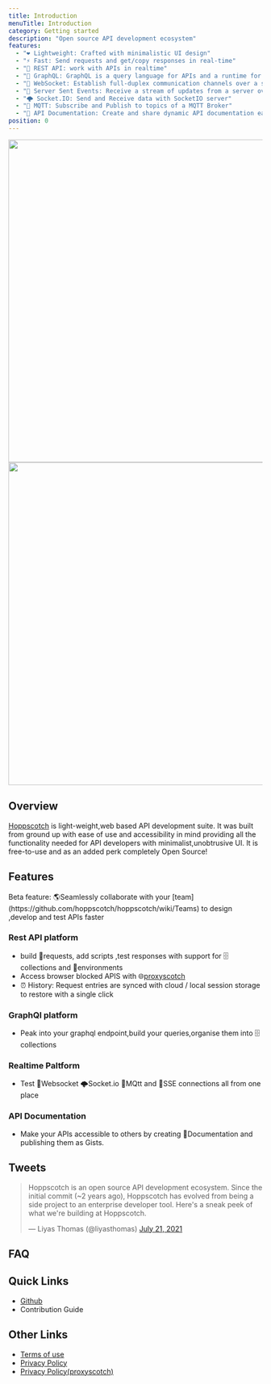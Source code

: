 ```yaml
---
title: Introduction
menuTitle: Introduction
category: Getting started
description: "Open source API development ecosystem"
features:
  - "❤️ Lightweight: Crafted with minimalistic UI design"
  - "⚡️ Fast: Send requests and get/copy responses in real-time"
  - "🚀 REST API: work with APIs in realtime"
  - "🔮 GraphQL: GraphQL is a query language for APIs and a runtime for fulfilling those queries with your existing data"
  - "🔌 WebSocket: Establish full-duplex communication channels over a single TCP connection"
  - "📡 Server Sent Events: Receive a stream of updates from a server over a HTTP connection without resorting to polling"
  - "🌩 Socket.IO: Send and Receive data with SocketIO server"
  - "🦟 MQTT: Subscribe and Publish to topics of a MQTT Broker"
  - "📄 API Documentation: Create and share dynamic API documentation easily, quickly"
position: 0
---
```


<img src="/preview.png" class="light-img" width="1280" height="640" alt=""/>
<img src="/preview-dark.png" class="dark-img" width="1280" height="640" alt=""/>

## Overview

[Hoppscotch](https://www.hoppscotch.io) is light-weight,web based API development suite. It was built from ground up with ease of use and accessibility in mind providing all the functionality needed for API developers with minimalist,unobtrusive UI.
It is free-to-use and as an added perk completely Open Source!

## Features

<list :items="features"></list>

<alert type="success"> 
Beta feature: 🌎Seamlessly collaborate with your [team](https://github.com/hoppscotch/hoppscotch/wiki/Teams) to design ,develop and test APIs faster
</alert>

### Rest API platform

- build 🚀requests, add scripts ,test responses with support for 🗄️collections and 📁environments
- Access browser blocked APIS with 🌐[proxyscotch](https://github.com/hoppscotch/proxyscotch)
- ⏰ History: Request entries are synced with cloud / local session storage to restore with a single click

### GraphQl platform

- Peak into your graphql endpoint,build your queries,organise them into 🗄️collections

### Realtime Paltform

- Test 🔌Websocket 🌩Socket.io 🦟MQtt and 📡SSE connections all from one place

### API Documentation

- Make your APIs accessible to others by creating 📄Documentation and publishing them as Gists.

## Tweets

<blockquote class="twitter-tweet"><p lang="en" dir="ltr">Hoppscotch is an open source API development ecosystem.
Since the initial commit (~2 years ago), Hoppscotch has evolved from being a side project to an enterprise developer tool. Here's a sneak peek of what we're building at Hoppscotch.</p>&mdash; Liyas Thomas (@liyasthomas) <a href="https://twitter.com/liyasthomas/status/1417870391922487297">July 21, 2021</a></blockquote>
<script async src="https://platform.twitter.com/widgets.js" charset="utf-8"></script>

## FAQ

## Quick Links

- [Github](https://github.com/hoppscotch)
- <nuxt-link to="/Developer/ContribGuide" >Contribution Guide</nuxt-link>

## Other Links

- [Terms of use](https://github.com/hoppscotch/hoppscotch/wiki/Terms-&-Conditions)
- [Privacy Policy](https://github.com/hoppscotch/hoppscotch/wiki/Privacy-Policy)
- [Privacy Policy(proxyscotch)](https://github.com/hoppscotch/proxyscotch/wiki/Privacy-policy)
